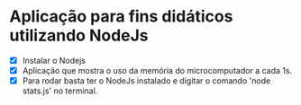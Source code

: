 # Aplicação para fins didáticos utilizando NodeJs

- [x] Instalar o Nodejs
- [x] Aplicação que mostra o uso da memória do microcomputador a cada 1s. 
- [x] Para rodar basta ter o NodeJs instalado e digitar o comando 'node stats.js' no terminal.
